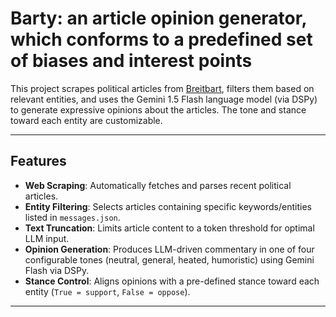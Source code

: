# Barty: an article opinion generator, which conforms to a predefined set of biases and interest points

This project scrapes political articles from [Breitbart](https://www.breitbart.com/politics/), filters them based on relevant entities, and uses the Gemini 1.5 Flash language model (via DSPy) to generate expressive opinions about the articles. The tone and stance toward each entity are customizable.

---

## Features

- **Web Scraping**: Automatically fetches and parses recent political articles.
- **Entity Filtering**: Selects articles containing specific keywords/entities listed in `messages.json`.
- **Text Truncation**: Limits article content to a token threshold for optimal LLM input.
- **Opinion Generation**: Produces LLM-driven commentary in one of four configurable tones (neutral, general, heated, humoristic) using Gemini Flash via DSPy.
- **Stance Control**: Aligns opinions with a pre-defined stance toward each entity (`True = support`, `False = oppose`).

---
